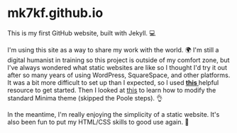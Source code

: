 # mk7kf.github.io
This is my first GitHub website, built with Jekyll. :computer:  

I'm using this site as a way to share my work with the world. :earth_africa: I'm still a digital humanist in training so this project is outside of my comfort zone, but I've always wondered what static websites are like so I thought I'd try it out after so many years of using WordPress, SquareSpace, and other platforms. It was a bit more difficult to set up than I expected, so I used <b><a href="http://jmcglone.com/guides/github-pages/"> this </a></b> helpful resource to get started. Then I looked at <a href="http://joshualande.com/jekyll-github-pages-poole">this</a> to learn how to modify the standard Minima theme (skipped the Poole steps). :ok_hand: 

In the meantime, I'm really enjoying the simplicity of a static website. It's also been fun to put my HTML/CSS skills to good use again. :dancer:
